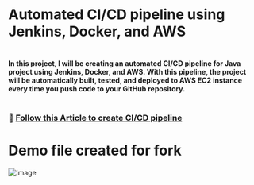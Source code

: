 # Automated CI/CD pipeline using Jenkins, Docker, and AWS
#
#### In this project, I will be creating an automated CI/CD pipeline for Java project using Jenkins, Docker, and AWS. With this pipeline, the project will be automatically built, tested, and deployed to AWS EC2 instance every time you push code to your GitHub repository.
#

### 🔗 [Follow this Article to create CI/CD pipeline](https://palak-bhawsar.hashnode.dev/automated-cicd-pipeline-for-java-project)

#
# Demo file created for fork

![image](https://user-images.githubusercontent.com/69889600/226805372-77f696e3-ad90-45a6-8a71-42fcc5ce821b.png)
